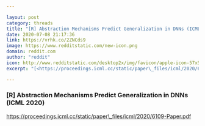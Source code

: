 ```yaml
---

layout: post
category: threads
title: "[R] Abstraction Mechanisms Predict Generalization in DNNs (ICML 2020)"
date: 2020-07-08 21:17:36
link: https://vrhk.co/2ZNCds9
image: https://www.redditstatic.com/new-icon.png
domain: reddit.com
author: "reddit"
icon: http://www.redditstatic.com/desktop2x/img/favicon/apple-icon-57x57.png
excerpt: "[<https://proceedings.icml.cc/static/paper\_files/icml/2020/6109-Paper.pdf>](<https://proceedings.icml.cc/static/paper_files/icml/2020/6109-Paper.pdf>)"

---
```


### [R] Abstraction Mechanisms Predict Generalization in DNNs (ICML 2020)

[<https://proceedings.icml.cc/static/paper\_files/icml/2020/6109-Paper.pdf>](<https://proceedings.icml.cc/static/paper_files/icml/2020/6109-Paper.pdf>)